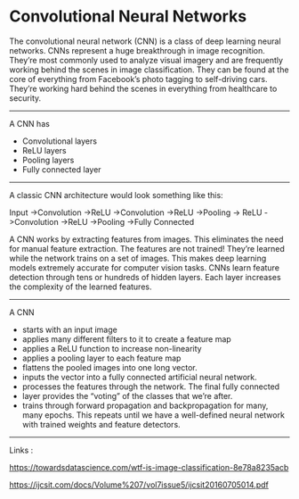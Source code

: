 # Convolutional Neural Networks

The convolutional neural network (CNN) is a class of deep learning neural networks. CNNs represent a huge breakthrough in image recognition. They’re most commonly used to analyze visual imagery and are frequently working behind the scenes in image classification. They can be found at the core of everything from Facebook’s photo tagging to self-driving cars. They’re working hard behind the scenes in everything from healthcare to security.

----

A CNN has
- Convolutional layers
- ReLU layers
- Pooling layers
- Fully connected layer

----

A classic CNN architecture would look something like this:

Input ->Convolution ->ReLU ->Convolution ->ReLU ->Pooling ->
ReLU ->Convolution ->ReLU ->Pooling ->Fully Connected

A CNN works by extracting features from images. This eliminates the need for manual feature extraction. The features are not trained! They’re learned while the network trains on a set of images. This makes deep learning models extremely accurate for computer vision tasks. CNNs learn feature detection through tens or hundreds of hidden layers. Each layer increases the complexity of the learned features.

----

A CNN
- starts with an input image
- applies many different filters to it to create a feature map
- applies a ReLU function to increase non-linearity
- applies a pooling layer to each feature map
- flattens the pooled images into one long vector.
- inputs the vector into a fully connected artificial neural network.
- processes the features through the network. The final fully connected 
- layer provides the “voting” of the classes that we’re after.
- trains through forward propagation and backpropagation for many, many epochs. This repeats until we have a well-defined neural network with trained weights and feature detectors.

---- 

Links :

https://towardsdatascience.com/wtf-is-image-classification-8e78a8235acb

https://ijcsit.com/docs/Volume%207/vol7issue5/ijcsit20160705014.pdf
